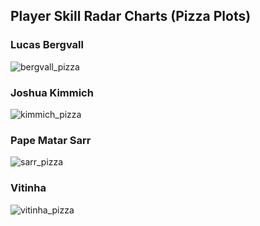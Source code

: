 ## Player Skill Radar Charts (Pizza Plots)

### Lucas Bergvall
![bergvall_pizza](https://github.com/user-attachments/assets/3efa51c7-e92e-434d-8752-7ae53da05774)

### Joshua Kimmich

![kimmich_pizza](https://github.com/user-attachments/assets/b52ad4fa-150c-4a02-8502-62c40df3976d)

### Pape Matar Sarr
![sarr_pizza](https://github.com/user-attachments/assets/31ee2a1d-f24b-4559-afc2-f8717998f6d9)

### Vitinha
![vitinha_pizza](https://github.com/user-attachments/assets/888da4d5-9e75-4326-adc0-ae26d6b90302)
